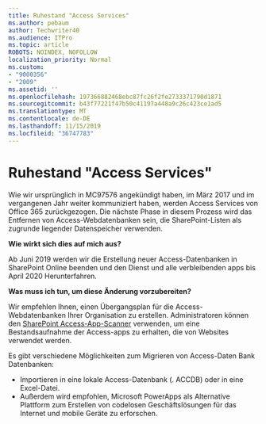 ```yaml
---
title: Ruhestand "Access Services"
ms.author: pebaum
author: Techwriter40
ms.audience: ITPro
ms.topic: article
ROBOTS: NOINDEX, NOFOLLOW
localization_priority: Normal
ms.custom:
- "9000356"
- "2009"
ms.assetid: ''
ms.openlocfilehash: 197366882468ebc87fc26f2fe2733371790d1871
ms.sourcegitcommit: b43f77221f47b50c41197a448a9c26c423ce1ad5
ms.translationtype: MT
ms.contentlocale: de-DE
ms.lasthandoff: 11/15/2019
ms.locfileid: "36747783"
---
```

# <a name="access-services-retirement"></a>Ruhestand "Access Services"

Wie wir ursprünglich in MC97576 angekündigt haben, im März 2017 und im vergangenen Jahr weiter kommuniziert haben, werden Access Services von Office 365 zurückgezogen. Die nächste Phase in diesem Prozess wird das Entfernen von Access-Webdatenbanken sein, die SharePoint-Listen als zugrunde liegender Datenspeicher verwenden.

**Wie wirkt sich dies auf mich aus?**

Ab Juni 2019 werden wir die Erstellung neuer Access-Datenbanken in SharePoint Online beenden und den Dienst und alle verbleibenden apps bis April 2020 Herunterfahren.

**Was muss ich tun, um diese Änderung vorzubereiten?**

Wir empfehlen Ihnen, einen Übergangsplan für die Access-Webdatenbanken Ihrer Organisation zu erstellen. Administratoren können den [SharePoint Access-App-Scanner](https://github.com/SharePoint/PnP-Tools/tree/master/Solutions/SharePoint.AccessApp.Scanner) verwenden, um eine Bestandsaufnahme der Access-apps zu erhalten, die von Websites verwendet werden.

Es gibt verschiedene Möglichkeiten zum Migrieren von Access-Daten Bank Datenbanken:

- Importieren in eine lokale Access-Datenbank (. ACCDB) oder in eine Excel-Datei.
- Außerdem wird empfohlen, Microsoft PowerApps als Alternative Plattform zum Erstellen von codelosen Geschäftslösungen für das Internet und mobile Geräte zu erforschen.